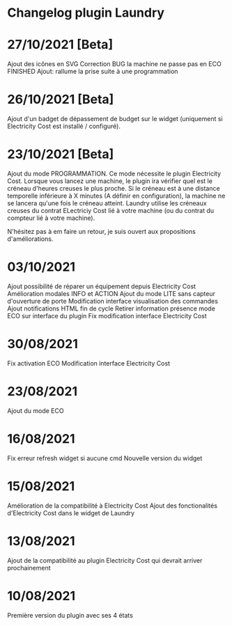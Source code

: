 # Changelog plugin Laundry

# 27/10/2021 [Beta]

Ajout des icônes en SVG
Correction BUG la machine ne passe pas en ECO FINISHED
Ajout: rallume la prise suite à une programmation

# 26/10/2021 [Beta]

Ajout d'un badget de dépassement de budget sur le widget (uniquement si Electricity Cost est installé / configuré).

# 23/10/2021 [Beta]

Ajout du mode PROGRAMMATION. Ce mode nécessite le plugin Electricity Cost.
Lorsque vous lancez une machine, le plugin ira vérifier quel est le créneau d'heures creuses le plus proche. Si le créneau est à une distance temporelle inférieure à X minutes (A définir en configuration), la machine ne se lancera qu'une fois le créneau atteint. Laundry utilise les créneaux creuses du contrat ELectriciy Cost lié à votre machine (ou du contrat du compteur lié à votre machine).

N'hésitez pas à em faire un retour, je suis ouvert aux propositions d'améliorations.

# 03/10/2021

Ajout possibilité de réparer un équipement depuis Electricity Cost
Amélioration modales INFO et ACTION
Ajout du mode LITE sans capteur d'ouverture de porte
Modification interface visualisation des commandes
Ajout notifications HTML fin de cycle
Retirer information présence mode ECO sur interface du plugin
Fix modification interface Electricity Cost

# 30/08/2021

Fix activation ECO
Modification interface Electricity Cost

# 23/08/2021

Ajout du mode ECO

# 16/08/2021

Fix erreur refresh widget si aucune cmd
Nouvelle version du widget

# 15/08/2021

Amélioration de la compatibilité à Electricity Cost
Ajout des fonctionalités d'Electricity Cost dans le widget de Laundry

# 13/08/2021

Ajout de la compatibilité au plugin Electricity Cost qui devrait arriver prochainement

# 10/08/2021

Première version du plugin avec ses 4 états


